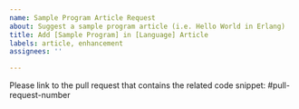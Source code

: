 ```yaml
---
name: Sample Program Article Request
about: Suggest a sample program article (i.e. Hello World in Erlang)
title: Add [Sample Program] in [Language] Article
labels: article, enhancement
assignees: ''

---
```


Please link to the pull request that contains the related code snippet: #pull-request-number
